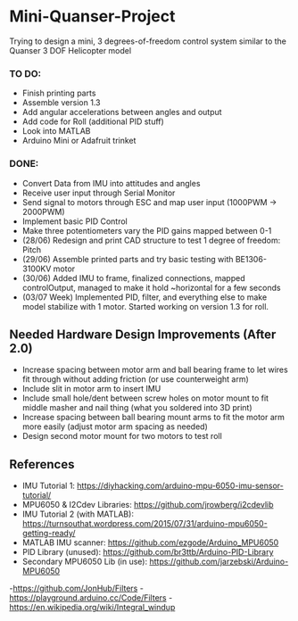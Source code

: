 # Mini-Quanser-Project
Trying to design a mini, 3 degrees-of-freedom control system similar to the Quanser 3 DOF Helicopter model

### TO DO:
- Finish printing parts
- Assemble version 1.3
- Add angular accelerations between angles and output
- Add code for Roll (additional PID stuff)
- Look into MATLAB
- Arduino Mini or Adafruit trinket

### DONE:
- Convert Data from IMU into attitudes and angles
- Receive user input through Serial Monitor
- Send signal to motors through ESC and map user input (1000PWM -> 2000PWM)
- Implement basic PID Control
- Make three potentiometers vary the PID gains mapped between 0-1
- (28/06) Redesign and print CAD structure to test 1 degree of freedom: Pitch
- (29/06) Assemble printed parts and try basic testing with BE1306-3100KV motor
- (30/06) Added IMU to frame, finalized connections, mapped controlOutput, managed to make it hold ~horizontal for a few seconds
- (03/07 Week) Implemented PID, filter, and everything else to make model stabilize with 1 motor. Started working on version 1.3 for roll.

## Needed Hardware Design Improvements (After 2.0)
- Increase spacing between motor arm and ball bearing frame to let wires fit through without adding friction (or use counterweight arm)
- Include slit in motor arm to insert IMU
- Include small hole/dent between screw holes on motor mount to fit middle masher and nail thing (what you soldered into 3D print)
- Increase spacing between ball bearing mount arms to fit the motor arm more easily (adjust motor arm spacing as needed)
- Design second motor mount for two motors to test roll

## References
- IMU Tutorial 1: https://diyhacking.com/arduino-mpu-6050-imu-sensor-tutorial/
- MPU6050 & I2Cdev Libraries: https://github.com/jrowberg/i2cdevlib
- IMU Tutorial 2 (with MATLAB): https://turnsouthat.wordpress.com/2015/07/31/arduino-mpu6050-getting-ready/
- MATLAB IMU scanner: https://github.com/ezgode/Arduino_MPU6050
- PID Library (unused): https://github.com/br3ttb/Arduino-PID-Library
- Secondary MPU6050 Lib (in use): https://github.com/jarzebski/Arduino-MPU6050

-https://github.com/JonHub/Filters
-https://playground.arduino.cc/Code/Filters
-https://en.wikipedia.org/wiki/Integral_windup
